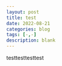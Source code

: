```yaml
---
layout: post
title: test
date: 2022-08-21
categories: blog
tags: [-,-]
description: blank
---
```


testtesttesttest
